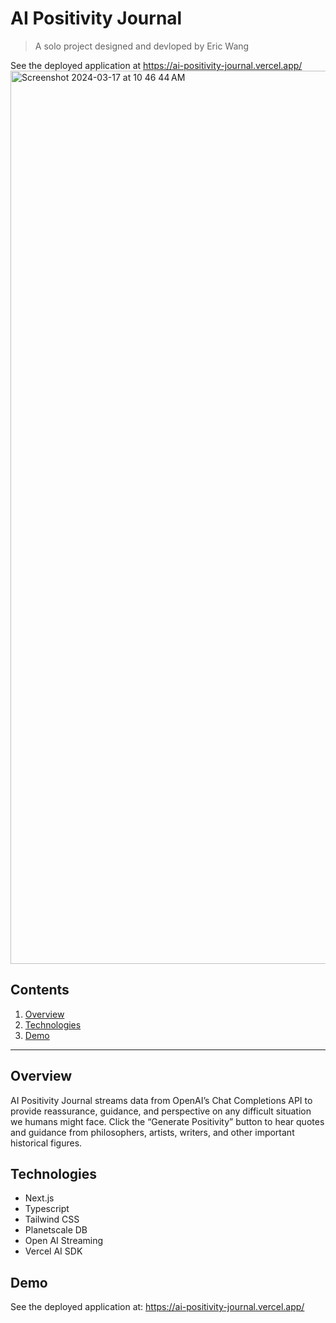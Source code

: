# AI Positivity Journal

> A solo project designed and devloped by Eric Wang

See the deployed application at https://ai-positivity-journal.vercel.app/
<img width="1429" alt="Screenshot 2024-03-17 at 10 46 44 AM" src="https://github.com/ewang0/ai-positivity-journal/assets/87143658/5cc68809-0157-4153-8fd1-01327af5a05b">

## Contents

1. [Overview](#overview)
4. [Technologies](#technologies)
5. [Demo](#demo)
---

## Overview

AI Positivity Journal streams data from OpenAI’s Chat Completions API to provide reassurance, guidance, and perspective on any difficult situation we humans might face. Click the “Generate Positivity” button to hear quotes and guidance from philosophers, artists, writers, and other important historical figures.

## Technologies

  - Next.js
  - Typescript
  - Tailwind CSS
  - Planetscale DB
  - Open AI Streaming
  - Vercel AI SDK

## Demo

See the deployed application at: https://ai-positivity-journal.vercel.app/
